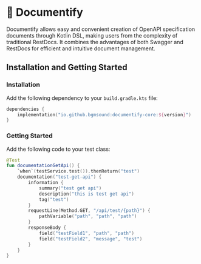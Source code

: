# 📝 Documentify
Documentify allows easy and convenient creation of OpenAPI specification documents through Kotlin DSL, making users from the complexity of traditional RestDocs. 
It combines the advantages of both Swagger and RestDocs for efficient and intuitive document management.

## Installation and Getting Started
### Installation
Add the following dependency to your `build.gradle.kts` file:
```kotlin
dependencies {
    implementation("io.github.bgmsound:documentify-core:${version}")
}
```

### Getting Started
Add the following code to your test class:
```kotlin
@Test
fun documentationGetApi() {
    `when`(testService.test()).thenReturn("test")
    documentation("test-get-api") {
        information {
            summary("test get api")
            description("this is test get api")
            tag("test")
        }
        requestLine(Method.GET, "/api/test/{path}") {
            pathVariable("path", "path", "path")
        }
        responseBody {
            field("testField1", "path", "path")
            field("testField2", "message", "test")
        }
    }
}
```
